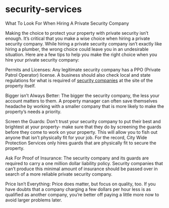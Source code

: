 # security-services

 
What To Look For When Hiring A Private Security Company

Making the choice to protect your property with private security isn’t enough. It’s critical that you make a wise choice when hiring a private security company. While hiring a private security company isn’t exactly like hiring a plumber, the wrong choice could leave you in an undesirable situation. Here are a few tips to help you make the right choice when you hire your private security company:

Permits and Licenses: Any legitimate security company has a PPO (Private Patrol Operator) license. A business should also check local and state regulations for what is required of <a href="https://www.sandiegosecurityguards.com/">security companies</a> at the site of the property itself.

Bigger isn’t Always Better: The bigger the security company, the less your account matters to them. A property manager can often save themselves headache by working with a smaller company that is more likely to make the property’s needs a priority.

Screen the Guards: Don’t trust your security company to put their best and brightest at your property- make sure that they do by screening the guards before they come to work on your property. This will allow you to fish out anyone that isn’t physically fit for your job. For the record, City Wide Protection Services only hires guards that are physically fit to secure the property.

Ask For Proof of Insurance: The security company and its guards are required to carry a one million dollar liability policy. Security companies that can’t produce this minimal amount of insurance should be passed over in search of a more reliable private security company.

Price Isn’t Everything: Price does matter, but focus on quality, too. If you have doubts that a company charging a few dollars per hour less is as qualified as another company, you’re better off paying a little more now to avoid larger problems later.
